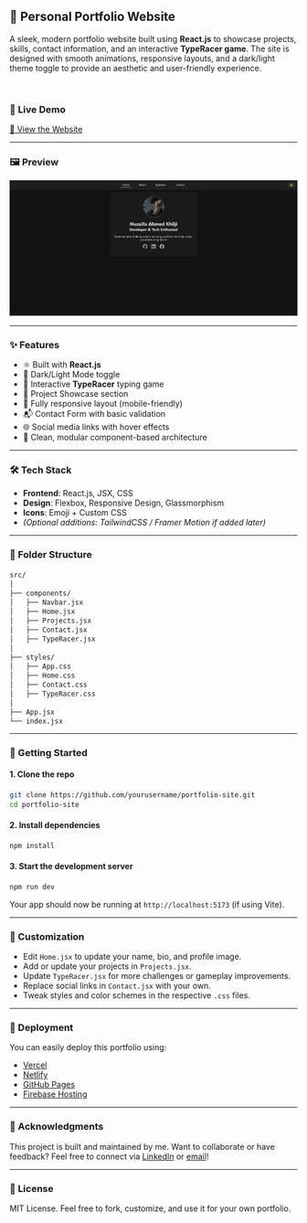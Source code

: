## 🧠 Personal Portfolio Website

A sleek, modern portfolio website built using **React.js** to showcase projects, skills, contact information, and an interactive **TypeRacer game**. The site is designed with smooth animations, responsive layouts, and a dark/light theme toggle to provide an aesthetic and user-friendly experience.

<br/>

### 🚀 Live Demo

[🔗 View the Website](https://first-react-project-liard.vercel.app/)

---

### 🖼️ Preview

![Portfolio Preview](preview.png)

---

### ✨ Features

* ⚛️ Built with **React.js**
* 🎨 Dark/Light Mode toggle
* 🧩 Interactive **TypeRacer** typing game
* 📄 Project Showcase section
* 📱 Fully responsive layout (mobile-friendly)
* 📬 Contact Form with basic validation
* 🌐 Social media links with hover effects
* 💅 Clean, modular component-based architecture

---

### 🛠️ Tech Stack

* **Frontend**: React.js, JSX, CSS
* **Design**: Flexbox, Responsive Design, Glassmorphism
* **Icons**: Emoji + Custom CSS
* *(Optional additions: TailwindCSS / Framer Motion if added later)*

---

### 📁 Folder Structure

```
src/
│
├── components/
│   ├── Navbar.jsx
│   ├── Home.jsx
│   ├── Projects.jsx
│   ├── Contact.jsx
│   ├── TypeRacer.jsx
│
├── styles/
│   ├── App.css
│   ├── Home.css
│   ├── Contact.css
│   ├── TypeRacer.css
│
├── App.jsx
└── index.jsx
```

---

### 🧩 Getting Started

#### 1. Clone the repo

```bash
git clone https://github.com/yourusername/portfolio-site.git
cd portfolio-site
```

#### 2. Install dependencies

```bash
npm install
```

#### 3. Start the development server

```bash
npm run dev
```

Your app should now be running at `http://localhost:5173` (if using Vite).

---

### 🔧 Customization

* Edit `Home.jsx` to update your name, bio, and profile image.
* Add or update your projects in `Projects.jsx`.
* Update `TypeRacer.jsx` for more challenges or gameplay improvements.
* Replace social links in `Contact.jsx` with your own.
* Tweak styles and color schemes in the respective `.css` files.

---

### 🎯 Deployment

You can easily deploy this portfolio using:

* [Vercel](https://vercel.com/)
* [Netlify](https://netlify.com/)
* [GitHub Pages](https://pages.github.com/)
* [Firebase Hosting](https://firebase.google.com/products/hosting)

---

### 🙌 Acknowledgments

This project is built and maintained by me.
Want to collaborate or have feedback? Feel free to connect via [LinkedIn](https://linkedin.com/in/yourprofile) or [email](mailto:youremail@example.com)!

---

### 📄 License

MIT License. Feel free to fork, customize, and use it for your own portfolio.

